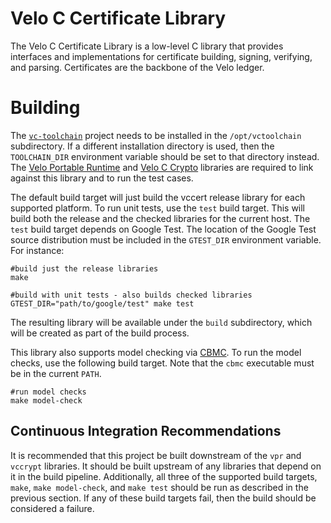 Velo C Certificate Library
==========================

The Velo C Certificate Library is a low-level C library that provides interfaces
and implementations for certificate building, signing, verifying, and parsing.
Certificates are the backbone of the Velo ledger.

Building
========

The [`vc-toolchain`][vc-toolchain-url] project needs to be installed in the
`/opt/vctoolchain` subdirectory.  If a different installation directory is used,
then the `TOOLCHAIN_DIR` environment variable should be set to that directory
instead.  The [Velo Portable Runtime][vpr-url] and [Velo C Crypto][vccrypt-url]
libraries are required to link against this library and to run the test cases.

[vc-toolchain-url]: https://github.com/VeloPayments/vc-toolchain
[vpr-url]: https://github.com/VeloPayments/vpr
[vccrypt-url]: https://github.com/VeloPayments/vccrypt

The default build target will just build the vccert release library for each
supported platform.  To run unit tests, use the `test` build target.  This will
build both the release and the checked libraries for the current host.  The
`test` build target depends on Google Test.  The location of the Google Test
source distribution must be included in the `GTEST_DIR` environment variable.
For instance:

    #build just the release libraries
    make
    
    #build with unit tests - also builds checked libraries
    GTEST_DIR="path/to/google/test" make test

The resulting library will be available under the `build` subdirectory, which
will be created as part of the build process.

This library also supports model checking via [CBMC][cbmc-url].  To run the
model checks, use the following build target.  Note that the `cbmc` executable
must be in the current `PATH`.

    #run model checks
    make model-check

[cbmc-url]: http://www.cprover.org/cbmc/

Continuous Integration Recommendations
--------------------------------------

It is recommended that this project be built downstream of the `vpr` and
`vccrypt` libraries.  It should be built upstream of any libraries that depend
on it in the build pipeline.  Additionally, all three of the supported build
targets, `make`, `make model-check`, and `make test` should be run as described
in the previous section.  If any of these build targets fail, then the build
should be considered a failure.

